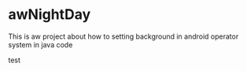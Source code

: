 # awNightDay
This is aw project about how to setting background in android operator system in java code

test
